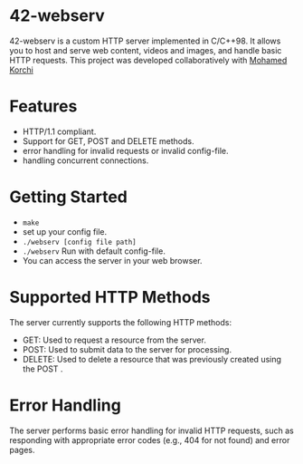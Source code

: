 # 42-webserv
42-webserv is a custom HTTP server implemented in C/C++98. 
It allows you to host and serve web content, videos and images, and handle basic HTTP requests.
This project was developed collaboratively with <a href="https://github.com/mkorchi">Mohamed Korchi</a>
# Features
- HTTP/1.1 compliant.
- Support for GET, POST and DELETE methods.
- error handling for invalid requests or invalid config-file.
- handling concurrent connections.
# Getting Started
- ```make```
- set up your config file.
- ```./webserv [config file path]```
- ```./webserv``` Run with default config-file.
- You can access the server in your web browser.
# Supported HTTP Methods
The server currently supports the following HTTP methods:
- GET: Used to request a resource from the server.
- POST: Used to submit data to the server for processing.
- DELETE: Used to delete a resource that was previously created using the POST .
# Error Handling
The server performs basic error handling for invalid HTTP requests, 
such as responding with appropriate error codes (e.g., 404 for not found) and error pages.
